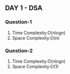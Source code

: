 ## DAY 1 - DSA
### Question-1
1. Time Complexity:O(nlogn) 
2. Space Complexity:O(n)
### Question-2
1. Time Complexity:O(nlogn)
2. Space Complexity:O(1)
